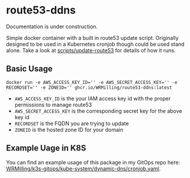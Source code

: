 # route53-ddns

Documentation is under construction.

Simple docker container with a built in route53 update script. Originally designed to be used in a Kubernetes cronjob though could be used stand alone. Take a look at [scripts/update-route53](scripts/update-route53) for details of how it runs. 

## Basic Usage

```
docker run -e AWS_ACCESS_KEY_ID='' -e AWS_SECRET_ACCESS_KEY='' -e RECORDSET='' -e ZONEID='' ghcr.io/WRMilling/route53-ddns:latest 
```
* `AWS_ACCESS_KEY_ID` is the your IAM access key id with the proper permissions to manage route53
* `AWS_SECRET_ACCESS_KEY` is the corresponding secret key for the above key id
* `RECORDSET` is the FQDN you are trying to update
* `ZONEID` is the hosted zone ID for your domain

## Example Uage in K8S

You can find an example usage of this package in my GitOps repo here: [WRMilling/k3s-gitops/kube-system/dynamic-dns/cronjob.yaml](https://github.com/WRMilling/k3s-gitops/blob/master/kube-system/dynamic-dns/cronjob.yaml).
